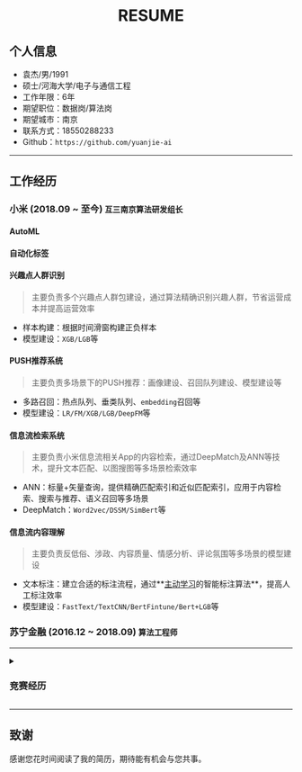 <h1 align = "center"> RESUME </h1>

## 个人信息
- 袁杰/男/1991
- 硕士/河海大学/电子与通信工程
- 工作年限：6年
- 期望职位：数据岗/算法岗
- 期望城市：南京
- 联系方式：18550288233
- Github：`https://github.com/yuanjie-ai`


---
## 工作经历
### 小米    (2018.09 ~ 至今)  **`互三南京算法研发组长`**

#### AutoML

#### 自动化标签

#### 兴趣点人群识别

> 主要负责多个兴趣点人群包建设，通过算法精确识别兴趣人群，节省运营成本并提高运营效率

- 样本构建：根据时间滑窗构建正负样本
- 模型建设：`XGB/LGB`等


#### PUSH推荐系统
> 主要负责多场景下的PUSH推荐：画像建设、召回队列建设、模型建设等

- 多路召回：热点队列、垂类队列、`embedding`召回等
- 模型建设：`LR/FM/XGB/LGB/DeepFM`等

#### 信息流检索系统

> 主要负责小米信息流相关App的内容检索，通过DeepMatch及ANN等技术，提升文本匹配、以图搜图等多场景检索效率

- ANN：标量+矢量查询，提供精确匹配索引和近似匹配索引，应用于内容检索、搜索与推荐、语义召回等多场景
- DeepMatch：`Word2vec/DSSM/SimBert`等
#### 信息流内容理解
> 主要负责反低俗、涉政、内容质量、情感分析、评论氛围等多场景的模型建设

- 文本标注：建立合适的标注流程，通过**[主动学习](https://www.datatang.com/news/info/laboratory/238)的智能标注算法**，提高人工标注效率
- 模型建设：`FastText/TextCNN/BertFintune/Bert+LGB`等


### 苏宁金融    (2016.12 ~ 2018.09)  **`算法工程师`**

---

<details><summary><h3>竞赛经历</h3></summary>

<br>
2020 小米第五届数据挖掘大赛：手机换机用户预测	<b>冠军</b>

<br>
2020 小米第五届数据挖掘大赛：电信诈骗识别	<b>冠军</b>

<br>
2019 小米第四届数据挖掘大赛：金融信贷风控场景下的迁移学习	<b>冠军</b>

<br>
2017 DF CCF大数据：小超市供销存管理优化	<b>冠军</b>

<br>
2017 DF CCF大数据：企业经营退出风险预测	<b>季军</b>

</details>

---
## 致谢

感谢您花时间阅读了我的简历，期待能有机会与您共事。

